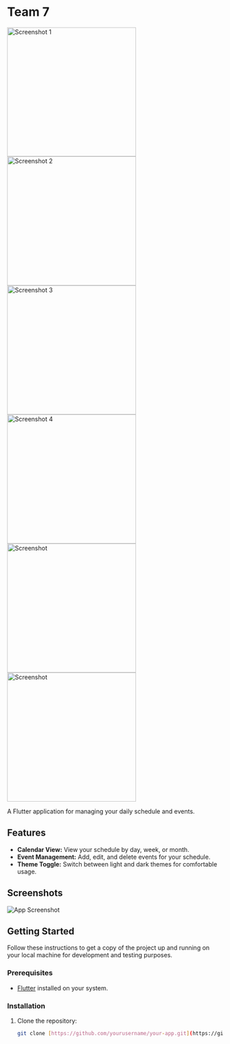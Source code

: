 # Team 7

<img src="images/img1.png" alt="Screenshot 1" width="300"> <img src="images/img2.png" alt="Screenshot 2" width="300"> 
<img src="images/img3.png" alt="Screenshot 3" width="300"> <img src="images/img4.png" alt="Screenshot 4" width="300"> <img src="images/img5.png" alt="Screenshot " width="300">
<img src="images/img6.png" alt="Screenshot " width="300">

A Flutter application for managing your daily schedule and events.

## Features

- **Calendar View:** View your schedule by day, week, or month.
- **Event Management:** Add, edit, and delete events for your schedule.
- **Theme Toggle:** Switch between light and dark themes for comfortable usage.

## Screenshots

![App Screenshot](images/img7.png)


## Getting Started

Follow these instructions to get a copy of the project up and running on your local machine for development and testing purposes.

### Prerequisites

- [Flutter](https://flutter.dev/) installed on your system.

### Installation

1. Clone the repository:

   ```bash
   git clone [https://github.com/yourusername/your-app.git](https://github.com/Akenooz/software-dev-repos/tree/main/dev)https://github.com/Akenooz/software-dev-repos/tree/main/dev
